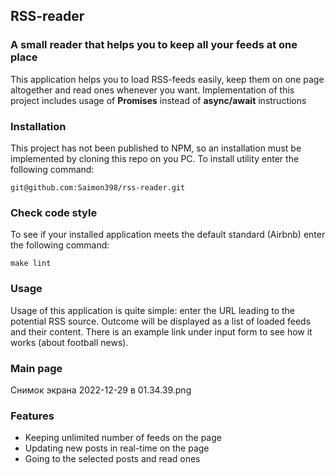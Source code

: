 ## RSS-reader

### A small reader that helps you to keep all your feeds at one place

This application helps you to load RSS-feeds easily, keep them on one page altogether and read ones whenever you want. Implementation of this project includes usage of **Promises** instead of **async/await** instructions

### Installation

This project has not been published to NPM, so an installation must be implemented by cloning this repo on you PC. To install utility enter the following command:

```
git@github.com:Saimon398/rss-reader.git
```

### Check code style

To see if your installed application meets the default standard (Airbnb) enter the following command:

```
make lint
```

### Usage

Usage of this application is quite simple: enter the URL leading to the potential RSS source. Outcome will be displayed as a list of loaded feeds and their content. There is an example link under input form to see how it works (about football news).

### Main page

Снимок экрана 2022-12-29 в 01.34.39.png

### Features

- Keeping unlimited number of feeds on the page
- Updating new posts in real-time on the page
- Going to the selected posts and read ones
